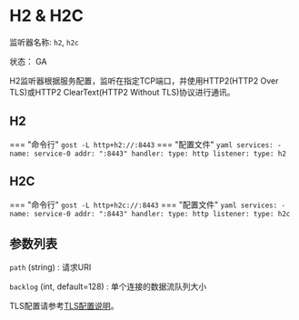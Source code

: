 # H2 & H2C

监听器名称: `h2`, `h2c`

状态： GA

H2监听器根据服务配置，监听在指定TCP端口，并使用HTTP2(HTTP2 Over TLS)或HTTP2 ClearText(HTTP2 Without TLS)协议进行通讯。

## H2

=== "命令行"
    ```
	gost -L http+h2://:8443
	```
=== "配置文件"
    ```yaml
	services:
	- name: service-0
	  addr: ":8443"
	  handler:
		type: http
	  listener:
		type: h2
	```

## H2C

=== "命令行"
    ```
	gost -L http+h2c://:8443
	```
=== "配置文件"
    ```yaml
	services:
	- name: service-0
	  addr: ":8443"
	  handler:
		type: http
	  listener:
		type: h2c
	```

## 参数列表

`path` (string)
:    请求URI

`backlog` (int, default=128)
:    单个连接的数据流队列大小

TLS配置请参考[TLS配置说明](/tutorials/tls/)。